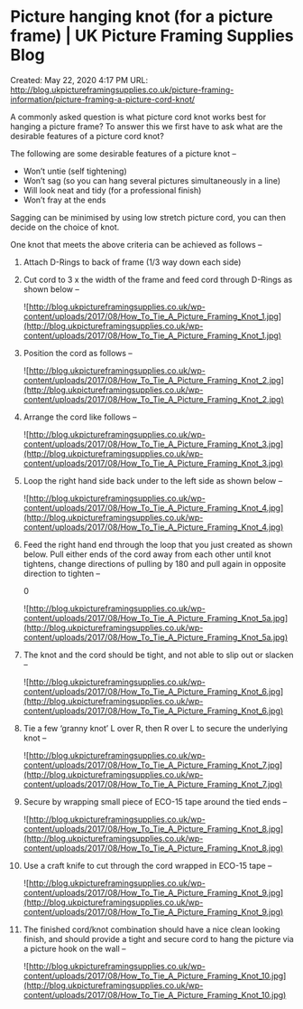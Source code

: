 # Picture hanging knot (for a picture frame) | UK Picture Framing Supplies Blog

Created: May 22, 2020 4:17 PM
URL: http://blog.ukpictureframingsupplies.co.uk/picture-framing-information/picture-framing-a-picture-cord-knot/

A commonly asked question is what picture cord knot works best for hanging a picture frame? To answer this we first have to ask what are the desirable features of a picture cord knot?

The following are some desirable features of a picture knot –

- Won’t untie (self tightening)
- Won’t sag (so you can hang several pictures simultaneously in a line)
- Will look neat and tidy (for a professional finish)
- Won’t fray at the ends

Sagging can be minimised by using low stretch picture cord, you can then decide on the choice of knot.

One knot that meets the above criteria can be achieved as follows –

1. Attach D-Rings to back of frame (1/3 way down each side)
2. Cut cord to 3 x the width of the frame and feed cord through D-Rings as shown below –

    ![http://blog.ukpictureframingsupplies.co.uk/wp-content/uploads/2017/08/How_To_Tie_A_Picture_Framing_Knot_1.jpg](http://blog.ukpictureframingsupplies.co.uk/wp-content/uploads/2017/08/How_To_Tie_A_Picture_Framing_Knot_1.jpg)

3. Position the cord as follows –

    ![http://blog.ukpictureframingsupplies.co.uk/wp-content/uploads/2017/08/How_To_Tie_A_Picture_Framing_Knot_2.jpg](http://blog.ukpictureframingsupplies.co.uk/wp-content/uploads/2017/08/How_To_Tie_A_Picture_Framing_Knot_2.jpg)

4. Arrange the cord like follows –

    ![http://blog.ukpictureframingsupplies.co.uk/wp-content/uploads/2017/08/How_To_Tie_A_Picture_Framing_Knot_3.jpg](http://blog.ukpictureframingsupplies.co.uk/wp-content/uploads/2017/08/How_To_Tie_A_Picture_Framing_Knot_3.jpg)

5. Loop the right hand side back under to the left side as shown below –

    ![http://blog.ukpictureframingsupplies.co.uk/wp-content/uploads/2017/08/How_To_Tie_A_Picture_Framing_Knot_4.jpg](http://blog.ukpictureframingsupplies.co.uk/wp-content/uploads/2017/08/How_To_Tie_A_Picture_Framing_Knot_4.jpg)

6. Feed the right hand end through the loop that you just created as shown below. Pull either ends of the cord away from each other until knot tightens, change directions of pulling by 180 and pull again in opposite direction to tighten –

    0

    ![http://blog.ukpictureframingsupplies.co.uk/wp-content/uploads/2017/08/How_To_Tie_A_Picture_Framing_Knot_5a.jpg](http://blog.ukpictureframingsupplies.co.uk/wp-content/uploads/2017/08/How_To_Tie_A_Picture_Framing_Knot_5a.jpg)

7. The knot and the cord should be tight, and not able to slip out or slacken –

    ![http://blog.ukpictureframingsupplies.co.uk/wp-content/uploads/2017/08/How_To_Tie_A_Picture_Framing_Knot_6.jpg](http://blog.ukpictureframingsupplies.co.uk/wp-content/uploads/2017/08/How_To_Tie_A_Picture_Framing_Knot_6.jpg)

8. Tie a few ‘granny knot’ L over R, then R over L to secure the underlying knot –

    ![http://blog.ukpictureframingsupplies.co.uk/wp-content/uploads/2017/08/How_To_Tie_A_Picture_Framing_Knot_7.jpg](http://blog.ukpictureframingsupplies.co.uk/wp-content/uploads/2017/08/How_To_Tie_A_Picture_Framing_Knot_7.jpg)

9. Secure by wrapping small piece of ECO-15 tape around the tied ends –

    ![http://blog.ukpictureframingsupplies.co.uk/wp-content/uploads/2017/08/How_To_Tie_A_Picture_Framing_Knot_8.jpg](http://blog.ukpictureframingsupplies.co.uk/wp-content/uploads/2017/08/How_To_Tie_A_Picture_Framing_Knot_8.jpg)

10. Use a craft knife to cut through the cord wrapped in ECO-15 tape –

    ![http://blog.ukpictureframingsupplies.co.uk/wp-content/uploads/2017/08/How_To_Tie_A_Picture_Framing_Knot_9.jpg](http://blog.ukpictureframingsupplies.co.uk/wp-content/uploads/2017/08/How_To_Tie_A_Picture_Framing_Knot_9.jpg)

11. The finished cord/knot combination should have a nice clean looking finish, and should provide a tight and secure cord to hang the picture via a picture hook on the wall –

    ![http://blog.ukpictureframingsupplies.co.uk/wp-content/uploads/2017/08/How_To_Tie_A_Picture_Framing_Knot_10.jpg](http://blog.ukpictureframingsupplies.co.uk/wp-content/uploads/2017/08/How_To_Tie_A_Picture_Framing_Knot_10.jpg)